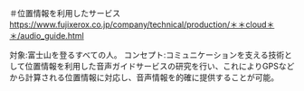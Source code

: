 ＃位置情報を利用したサービス
https://www.fujixerox.co.jp/company/technical/production/＊＊cloud＊＊/audio_guide.html

対象:富士山を登るすべての人。
コンセプト:コミュニケーションを支える技術として位置情報を利用した音声ガイドサービスの研究を行い、これによりGPSなどから計算される位置情報に対応し、音声情報を的確に提供することが可能。
